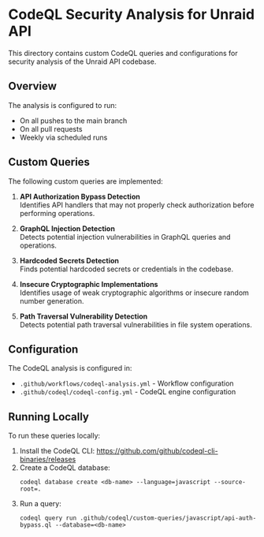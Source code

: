 # CodeQL Security Analysis for Unraid API

This directory contains custom CodeQL queries and configurations for security analysis of the Unraid API codebase.

## Overview

The analysis is configured to run:
- On all pushes to the main branch
- On all pull requests
- Weekly via scheduled runs

## Custom Queries

The following custom queries are implemented:

1. **API Authorization Bypass Detection**  
   Identifies API handlers that may not properly check authorization before performing operations.

2. **GraphQL Injection Detection**  
   Detects potential injection vulnerabilities in GraphQL queries and operations.

3. **Hardcoded Secrets Detection**  
   Finds potential hardcoded secrets or credentials in the codebase.

4. **Insecure Cryptographic Implementations**  
   Identifies usage of weak cryptographic algorithms or insecure random number generation.

5. **Path Traversal Vulnerability Detection**  
   Detects potential path traversal vulnerabilities in file system operations.

## Configuration

The CodeQL analysis is configured in:
- `.github/workflows/codeql-analysis.yml` - Workflow configuration
- `.github/codeql/codeql-config.yml` - CodeQL engine configuration

## Running Locally

To run these queries locally:

1. Install the CodeQL CLI: https://github.com/github/codeql-cli-binaries/releases
2. Create a CodeQL database:
   ```
   codeql database create <db-name> --language=javascript --source-root=.
   ```
3. Run a query:
   ```
   codeql query run .github/codeql/custom-queries/javascript/api-auth-bypass.ql --database=<db-name>
   ``` 